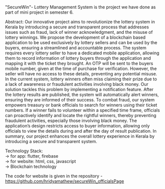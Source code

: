 "SecureWin"- Lottery Management System is the project we have done as part of mini project in semester 6.

Abstract:
    Our innovative project aims to revolutionize the lottery system in Kerala by introducing
 a secure and transparent process that addresses issues such as fraud, lack of winner
 acknowledgment, and the misuse of lottery winnings. We propose the development of a
 blockchain based application to be used exclusively by lottery sellers and can be used by
 the buyers, ensuring a streamlined and accountable process. The system requires every
 lottery seller to have a dedicated mobile application, allowing them to record information
 of lottery buyers through the application and mapping it with the ticket they brought.
 An OTP will be sent to the buyers mobile number, given at the time of purchase for
 verification. However, the seller will have no access to these details, preventing any
 potential misuse. In the current system, lottery winners often miss claiming their prize
 due to a lack of awareness or fraudulent activities involving black money. Our solution
 tackles this problem by implementing a notification feature. After the lottery results are
 published, the system will automatically alert winners, ensuring they are informed of their
 success. To combat fraud, our system empowers treasury or bank officials to search for
 winners using their ticket numbers. If a winner fails to volunteer within a specified time
 frame, officials can proactively identify and locate the rightful winners, thereby preventing
 fraudulent activities, especially those involving black money. The application’s design
 restricts access to buyer information, allowing only officials to view the details during and
 after the day of result publication. In summary, our project enhances the overall lottery
 experience in Kerala by introducing a secure and transparent system.

 Technology Stack: <br/>
         -> for app: flutter, firebase <br/>
         -> for website: html, css, javascript <br/>
         -> Blockchain technology <br/>
       
 The code for website is given in the repository - https://github.com/hridyamathew/secureWin_officialsPage
